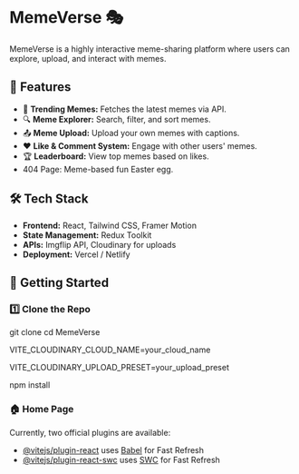 # MemeVerse 🎭

MemeVerse is a highly interactive meme-sharing platform where users can explore, upload, and interact with memes.

## 🌟 Features
- 🚀 **Trending Memes:** Fetches the latest memes via API.
- 🔍 **Meme Explorer:** Search, filter, and sort memes.
- 📤 **Meme Upload:** Upload your own memes with captions.
- ❤️ **Like & Comment System:** Engage with other users' memes.
- 🏆 **Leaderboard:** View top memes based on likes.
-  404 Page: Meme-based fun Easter egg.

## 🛠️ Tech Stack
- **Frontend:** React, Tailwind CSS, Framer Motion
- **State Management:** Redux Toolkit
- **APIs:** Imgflip API, Cloudinary for uploads
- **Deployment:** Vercel / Netlify

## 🚀 Getting Started

### 1️⃣ Clone the Repo

git clone 
cd MemeVerse

VITE_CLOUDINARY_CLOUD_NAME=your_cloud_name

VITE_CLOUDINARY_UPLOAD_PRESET=your_upload_preset

npm install
### 🏠 Home Page




Currently, two official plugins are available:

- [@vitejs/plugin-react](https://github.com/vitejs/vite-plugin-react/blob/main/packages/plugin-react/README.md) uses [Babel](https://babeljs.io/) for Fast Refresh
- [@vitejs/plugin-react-swc](https://github.com/vitejs/vite-plugin-react-swc) uses [SWC](https://swc.rs/) for Fast Refresh

